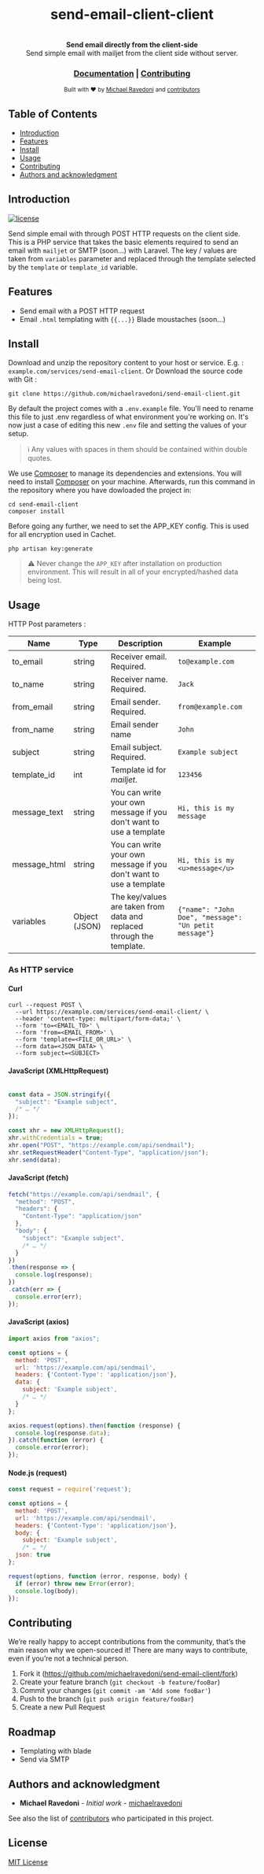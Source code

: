 <h1 align="center">send-email-client-client</h1> <br>
<div align="center">
  <strong>Send email directly from the client-side</strong>
</div>
<div align="center">
  Send simple email with mailjet from the client side without server.
</div>

<div align="center">
  <h3>
    <a href="#">Documentation</a>
    <span> | </span>
    <a href="#contributing">
      Contributing
    </a>
  </h3>
</div>

<div align="center">
  <sub>Built with ❤︎ by
  <a href="https://michael.ravedoni.com/en">Michael Ravedoni</a> and
  <a href="https://github.com/michaelravedoni/send-email-client/contributors">
    contributors
  </a>
</div>

## Table of Contents

- [Introduction](#introduction)
- [Features](#features)
- [Install](#install)
- [Usage](#usage)
- [Contributing](#contributing)
- [Authors and acknowledgment](#authors-and-acknowledgment)

## Introduction
[![license](https://img.shields.io/github/license/michaelravedoni/send-email-client.svg?style=flat-square)](https://github.com/michaelravedoni/send-email-client/blob/master/LICENSE)

Send simple email with through POST HTTP requests on the client side. This is a PHP service that takes the basic elements required to send an email with `mailjet` or SMTP (soon…) with Laravel. The key / values are taken from `variables` parameter and replaced through the template selected by the `template` or `template_id` variable.

## Features

- Send email with a POST HTTP request
- Email `.html` templating with `{{...}}` Blade moustaches (soon…)

## Install

Download and unzip the repository content to your host or service. E.g. : `example.com/services/send-email-client`. Or Download the source code with Git :

```
git clone https://github.com/michaelravedoni/send-email-client.git
```

By default the project comes with a `.env.example` file. You'll need to rename this file to just .env regardless of what environment you're working on. It's now just a case of editing this new `.env` file and setting the values of your setup.

> :information_source: Any values with spaces in them should be contained within double quotes.

We use [Composer](https://getcomposer.org/) to manage its dependencies and extensions. You will need to install [Composer](https://getcomposer.org/) on your machine. Afterwards, run this command in the repository where you have dowloaded the project in:

```
cd send-email-client
composer install
```

Before going any further, we need to set the APP_KEY config. This is used for all encryption used in Cachet.

```
php artisan key:generate
```
> :warning: Never change the `APP_KEY` after installation on production environment. This will result in all of your encrypted/hashed data being lost.

## Usage
HTTP Post parameters :

| Name  | Type | Description | Example |
|---|---|---|---|
| to_email | string | Receiver email. Required. | `to@example.com` |
| to_name | string | Receiver name. Required. | `Jack` |
| from_email  | string | Email sender. Required. | `from@example.com` |
| from_name  | string | Email sender name | `John` |
| subject | string | Email subject. Required. | `Example subject` |
| template_id | int | Template id for *mailjet*.  | `123456` |
| message_text | string | You can write your own message if you don't want to use a template | `Hi, this is my message` |
| message_html | string | You can write your own message if you don't want to use a template | `Hi, this is my <u>message</u>` |
| variables |  Object (JSON) | The key/values are taken from data and replaced through the template. | `{"name": "John Doe", "message": "Un petit message"}`

### As HTTP service

#### Curl
```curl
curl --request POST \
  --url https://example.com/services/send-email-client/ \
  --header 'content-type: multipart/form-data;' \
  --form 'to=<EMAIL_TO>' \
  --form 'from=<EMAIL_FROM>' \
  --form 'template=<FILE_OR_URL>' \
  --form data=<JSON_DATA> \
  --form subject=<SUBJECT>
```

#### JavaScript (XMLHttpRequest)
```javascript

const data = JSON.stringify({
  "subject": "Example subject",
  /* … */
});

const xhr = new XMLHttpRequest();
xhr.withCredentials = true;
xhr.open("POST", "https://example.com/api/sendmail");
xhr.setRequestHeader("Content-Type", "application/json");
xhr.send(data);
```

#### JavaScript (fetch)
```javascript
fetch("https://example.com/api/sendmail", {
  "method": "POST",
  "headers": {
    "Content-Type": "application/json"
  },
  "body": {
	"subject": "Example subject",
    /* … */
  }
})
.then(response => {
  console.log(response);
})
.catch(err => {
  console.error(err);
});
```

#### JavaScript (axios)
```javascript
import axios from "axios";

const options = {
  method: 'POST',
  url: 'https://example.com/api/sendmail',
  headers: {'Content-Type': 'application/json'},
  data: {
    subject: 'Example subject',
    /* … */
  }
};

axios.request(options).then(function (response) {
  console.log(response.data);
}).catch(function (error) {
  console.error(error);
});
```

#### Node.js (request)
```javascript
const request = require('request');

const options = {
  method: 'POST',
  url: 'https://example.com/api/sendmail',
  headers: {'Content-Type': 'application/json'},
  body: {
    subject: 'Example subject',
    /* … */
  json: true
};

request(options, function (error, response, body) {
  if (error) throw new Error(error);
  console.log(body);
});
```

## Contributing

We’re really happy to accept contributions from the community, that’s the main reason why we open-sourced it! There are many ways to contribute, even if you’re not a technical person.

1. Fork it (<https://github.com/michaelravedoni/send-email-client/fork>)
2. Create your feature branch (`git checkout -b feature/fooBar`)
3. Commit your changes (`git commit -am 'Add some fooBar'`)
4. Push to the branch (`git push origin feature/fooBar`)
5. Create a new Pull Request

## Roadmap

- Templating with blade
- Send via SMTP

## Authors and acknowledgment

* **Michael Ravedoni** - *Initial work* - [michaelravedoni](https://github.com/michaelravedoni)

See also the list of [contributors](https://github.com/michaelravedoni/send-email-client/contributors) who participated in this project.

## License

[MIT License](https://opensource.org/licenses/MIT)
